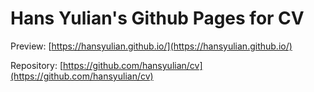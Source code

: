 # Hans Yulian's Github Pages for CV

Preview: [https://hansyulian.github.io/](https://hansyulian.github.io/)

Repository: [https://github.com/hansyulian/cv](https://github.com/hansyulian/cv)
